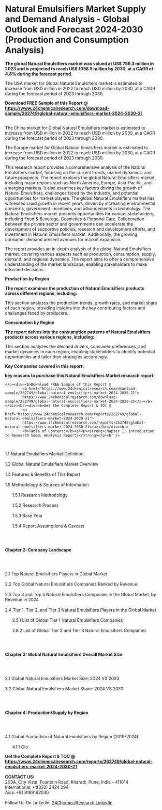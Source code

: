 <h1>Natural Emulsifiers Market Supply and Demand Analysis - Global Outlook and Forecast 2024-2030 (Production and Consumption Analysis)</h1><p><strong>The global Natural Emulsifiers market was valued at US$ 759.3 million in 2023 and is projected to reach US$ 1058.5 million by 2030, at a CAGR of 4.8% during the forecast period.</strong></p><p>
</p><p>The USA market for Global Natural Emulsifiers market is estimated to increase from USD million in 2022 to reach USD million by 2030, at a CAGR during the forecast period of 2023 through 2030.</p><div><b>Download FREE Sample of this Report @ 
            <a href="https://www.24chemicalresearch.com/download-sample/262749/global-natural-emulsifiers-market-2024-2030-21">
            https://www.24chemicalresearch.com/download-sample/262749/global-natural-emulsifiers-market-2024-2030-21</a></b></div><br><p>
</p><p>The China market for Global Natural Emulsifiers market is estimated to increase from USD million in 2022 to reach USD million by 2030, at a CAGR during the forecast period of 2023 through 2030.</p><p>
</p><p>The Europe market for Global Natural Emulsifiers market is estimated to increase from USD million in 2022 to reach USD million by 2030, at a CAGR during the forecast period of 2023 through 2030.</p><p>
</p><p>This research report provides a comprehensive analysis of the Natural Emulsifiers market, focusing on the current trends, market dynamics, and future prospects. The report explores the global Natural Emulsifiers market, including major regions such as North America, Europe, Asia-Pacific, and emerging markets. It also examines key factors driving the growth of Natural Emulsifiers, challenges faced by the industry, and potential opportunities for market players. The global Natural Emulsifiers market has witnessed rapid growth in recent years, driven by increasing environmental concerns, government incentives, and advancements in technology. The Natural Emulsifiers market presents opportunities for various stakeholders, including Food &amp; Beverage, Cosmetics &amp; Personal Care. Collaboration between the private sector and governments can accelerate the development of supportive policies, research and development efforts, and investment in Natural Emulsifiers market. Additionally, the growing consumer demand present avenues for market expansion. </p><p>
</p><p>The report provides an in-depth analysis of the global Natural Emulsifiers market, covering various aspects such as production, consumption, supply, demand, and regional dynamics. The report aims to offer a comprehensive understanding of the market landscape, enabling stakeholders to make informed decisions.</p><p>
</p><p><strong>Production by Region</strong></p><p>
</p><p><strong>The report examines the production of Natural Emulsifiers products across different regions, including:</strong></p><p>
</p><p>
</p><p>This section analyzes the production trends, growth rates, and market share of each region, providing insights into the key contributing factors and challenges faced by producers.</p><p>
</p><p><strong>Consumption by Region</strong></p><p>
</p><p><strong>The report delves into the consumption patterns of Natural Emulsifiers products across various regions, including:</strong></p><p>
</p><p>
</p><p>This section analyzes the demand drivers, consumer preferences, and market dynamics in each region, enabling stakeholders to identify potential opportunities and tailor their strategies accordingly.</p><p>
<strong>Key Companies covered in this report:</strong></p><p>
</p><p>
</p><p><strong>key reasons to purchase this Natural Emulsifiers Market research report:</strong></p><p>

	</p><div><b>Download FREE Sample of this Report @ 
            <a href="https://www.24chemicalresearch.com/download-sample/262749/global-natural-emulsifiers-market-2024-2030-21">
            https://www.24chemicalresearch.com/download-sample/262749/global-natural-emulsifiers-market-2024-2030-21</a></b></div><br><div><b>Get the Complete Report & TOC @ 
            <a href="https://www.24chemicalresearch.com/reports/262749/global-natural-emulsifiers-market-2024-2030-21">
            https://www.24chemicalresearch.com/reports/262749/global-natural-emulsifiers-market-2024-2030-21</a></b></div><br>
            <b>Table of Content:</b><p><p><strong>Chapter 1: Introduction to Research &amp; Analysis Reports</strong></p><br />
<br />
<p>1.1 Natural Emulsifiers Market Definition<br /><br />
1.3 Global Natural Emulsifiers Market Overview<br /><br />
1.4 Features &amp; Benefits of This Report<br /><br />
1.5 Methodology &amp; Sources of Information<br /><br />
&nbsp;&nbsp;&nbsp;&nbsp;&nbsp; 1.5.1 Research Methodology<br /><br />
&nbsp;&nbsp;&nbsp;&nbsp;&nbsp; 1.5.2 Research Process<br /><br />
&nbsp;&nbsp;&nbsp;&nbsp;&nbsp; 1.5.3 Base Year<br /><br />
&nbsp;&nbsp;&nbsp;&nbsp;&nbsp; 1.5.4 Report Assumptions &amp; Caveats</p><br />
<br />
<p><strong>Chapter 2: Company Landscape</strong></p><br />
<br />
<p>2.1 Top Natural Emulsifiers Players in Global Market<br /><br />
2.2 Top Global Natural Emulsifiers Companies Ranked by Revenue<br /><br />
2.3 Top 3 and Top 5 Natural Emulsifiers Companies in the Global Market, by Revenue in 2024<br /><br />
2.4 Tier 1, Tier 2, and Tier 3 Natural Emulsifiers Players in the Global Market<br /><br />
&nbsp;&nbsp;&nbsp;&nbsp;&nbsp; 2.5.1 List of Global Tier 1 Natural Emulsifiers Companies<br /><br />
&nbsp;&nbsp;&nbsp;&nbsp;&nbsp; 2.6.2 List of Global Tier 2 and Tier 3 Natural Emulsifiers Companies</p><br />
<br />
<p><strong>Chapter 3: Global Natural Emulsifiers Overall Market Size</strong></p><br />
<br />
<p>3.1 Global Natural Emulsifiers Market Size: 2024 VS 2030<br /><br />
3.2 Global Natural Emulsifiers Market Share: 2024 VS 2030</p><br />
<br />
<p><strong>Chapter 4: Production/Supply by Region</strong></p><br />
<br />
<p>4.1 Global Production of Natural Emulsifiers by Region (2019-2024)<br /><br />
&nbsp;&nbsp;&nbsp;&nbsp;&nbsp; 4.1.1 Glo</p><div><b>Get the Complete Report & TOC @ 
            <a href="https://www.24chemicalresearch.com/reports/262749/global-natural-emulsifiers-market-2024-2030-21">
            https://www.24chemicalresearch.com/reports/262749/global-natural-emulsifiers-market-2024-2030-21</a></b></div><br><b>CONTACT US:</b><br>
            203A, City Vista, Fountain Road, Kharadi, Pune, India - 411014<br>
            International: +1(332) 2424 294<br>
            Asia: +91 9169162030 <br><br>
            Follow Us On LinkedIn: <a href="https://www.linkedin.com/company/24chemicalresearch/">24ChemicalResearch LinkedIn</a>
